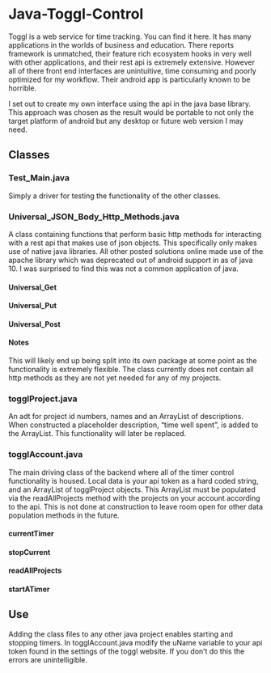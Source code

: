# Java-Toggl-Control

Toggl is a web service for time tracking. You can find it here. It has many applications in the worlds of business and education. There reports framework is unmatched, their feature rich ecosystem hooks in very well with other applications, and their rest api is extremely extensive. However all of there front end interfaces are unintuitive, time consuming and poorly optimized for my workflow. Their android app is particularly known to be horrible.

I set out to create my own interface using the api in the java base library. This approach was chosen as the result would be portable to not only the target platform of android but any desktop or future web version I may need.

## Classes

### Test_Main.java

Simply a driver for testing the functionality of the other classes.

### Universal_JSON_Body_Http_Methods.java

A class containing functions that perform basic http methods for interacting with a rest api that makes use of json objects. This specifically only makes use of native java libraries. All other posted solutions online made use of the apache library which was deprecated out of android support in as of java 10. I was surprised to find this was not a common application of java.

#### Universal_Get

#### Universal_Put

#### Universal_Post

#### Notes
This will likely end up being split into its own package at some point as the functionality is extremely flexible. The class currently does not contain all http methods as they are not yet needed for any of my projects.

### togglProject.java
An adt for project id numbers, names and an ArrayList of descriptions. When constructed a placeholder description, “time well spent", is added to the ArrayList. This functionality will later be replaced.  

### togglAccount.java
The main driving class of the backend where all of the timer control functionality is housed.
Local data is your api token as a hard coded string, and an ArrayList of togglProject objects. This ArrayList must be populated via the readAllProjects method with the projects on your account according to the api. This is not done at construction to leave room open for other data population methods in the future.

#### currentTimer

#### stopCurrent

#### readAllProjects

#### startATimer

## Use
Adding the class files to any other java project enables starting and stopping timers. In togglAccount.java modify the uName variable to your api token found in the settings of the toggl website. If you don’t do this the errors are unintelligible.

